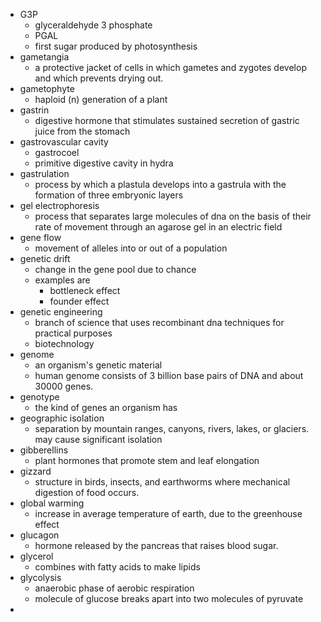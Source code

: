 - G3P
	- glyceraldehyde 3 phosphate
	- PGAL
	- first sugar produced by photosynthesis
- gametangia
	- a protective jacket of cells in which gametes and zygotes develop and which prevents drying out.
- gametophyte
	- haploid (n) generation of a plant
- gastrin
	- digestive hormone that stimulates sustained secretion of gastric juice from the stomach
- gastrovascular cavity
	- gastrocoel
	- primitive digestive cavity in hydra
- gastrulation
	- process by which a plastula develops into a gastrula with the formation of three embryonic layers
- gel electrophoresis
	- process that separates large molecules of dna on the basis of their rate of movement through an agarose gel in an electric field
- gene flow
	- movement of alleles into or out of a population
- genetic drift
	- change in the gene pool due to chance
	- examples are
		- bottleneck effect
		- founder effect
- genetic engineering
	- branch of science that uses recombinant dna techniques for practical purposes
	- biotechnology
- genome
	- an organism's genetic material
	- human genome consists of 3 billion base pairs of DNA and about 30000 genes.
- genotype
	- the kind of genes an organism has
- geographic isolation
	- separation by mountain ranges, canyons, rivers, lakes, or glaciers. may cause significant isolation
- gibberellins
	- plant hormones that promote stem and leaf elongation
- gizzard
	- structure in birds, insects, and earthworms where mechanical digestion of food occurs.
- global warming
	- increase in average temperature of earth, due to the greenhouse effect
- glucagon
	- hormone released by the pancreas that raises blood sugar.
- glycerol
	- combines with fatty acids to make lipids
- glycolysis
	- anaerobic phase of aerobic respiration
	- molecule of glucose breaks apart into two molecules of pyruvate
-